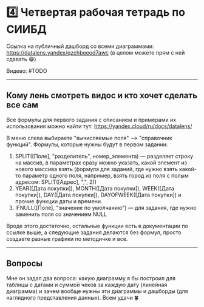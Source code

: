 # 4️⃣ Четвертая рабочая тетрадь по СИИБД

Ссылка на публичный дашборд со всеми диаграммами: https://datalens.yandex/qzchbeeod7awc (в целом можете прям с ней сдавать 😁)

Видево: #TODO

---
## Кому лень смотреть видос и кто хочет сделать все сам
Все формулы для первого задания с описанием и примерами их использования можно найти тут: https://yandex.cloud/ru/docs/datalens/

В меню слева выбираете "вычисляемые поля" —> "справочник функций". Формулы, которые нужны будут в первом задании:
1. SPLIT([Поле], "разделитель", номер_элемента) — разделяет строку на массив, в параметрах сразу можно указать, какой элемент из нового массива взять (формула для заданий, где нужно взять какой-то параметр одного поля, например, взять город из поля с полым адресом: SPLIT([Адрес], ",", 2))
2. YEAR([Дата покупки]), MONTH([Дата покупки]), WEEK([Дата покупки]), DAY([Дата покупки]), DAYOFWEEK([Дата покупки]) и прочие функции даты и времени.
3. IFNULL([Поле], "значение по умолчанию") — для задания, где нужно заменить поля со значением NULL

Вроде этого достаточно, остальные функции есть в документации по ссылке выше, а следующие задания делаются без формул, просто создаете разные графики по методичке и все.

---
## Вопросы
Мне он задал два вопроса: какую диаграмму я бы построил для таблицы с датами и суммой чеков за каждую дату (линейная диаграмма) и зачем вообще нужны эти диаграммы и дашборды (для наглядного представления данных). Всем удачи 🍀
